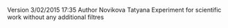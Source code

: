 Version 3/02/2015 17:35
Author Novikova Tatyana
Experiment for scientific work without any additional filtres
